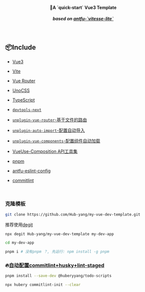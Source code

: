 <h4 align='center'>
🚀A `quick-start` Vue3 Template
</h4>

<h5 align='center'>
based on <a href="https://github.com/antfu/vitesse-lite">antfu-`vitesse-lite`</a>
</h5>

<br>

## 📦Include

- [Vue3](https://github.com/vuejs/core)

- [Vite](https://github.com/vitejs/vite)

- [Vue Router](https://github.com/vuejs/vue-router)

- [UnoCSS](https://github.com/unocss/unocss)

- [TypeScript](https://github.com/microsoft/TypeScript)

- [`devtools-next`](https://github.com/vuejs/devtools-next)

- [`unplugin-vue-router`-基于文件的路由](https://github.com/posva/unplugin-vue-router)

- [`unplugin-auto-import`-配置自动导入](https://github.com/antfu/unplugin-auto-import)

- [`unplugin-vue-components`-配置组件自动加载](https://github.com/antfu/unplugin-vue-components)

- [VueUse-Composition API工具集](https://github.com/antfu/vueuse)

- [pnpm](https://github.com/pnpm/pnpm)

- [antfu-eslint-config](https://github.com/antfu/eslint-config)

- [commitlint](https://github.com/conventional-changelog/commitlint)

<br>

### 克隆模板

```sh
git clone https://github.com/Hub-yang/my-vue-dev-template.git
```

推荐使用[degit](https://github.com/Rich-Harris/degit)

```bash
npx degit Hub-yang/my-vue-dev-template my-dev-app
```

```bash
cd my-dev-app
```

```bash
pnpm i # 没有pnpm ？, 先运行: npm install -g pnpm
```

### 🔥[自动配置commitlint+husky+lint-staged](https://github.com/Hub-yang/todo-scripts)

```bash
pnpm install --save-dev @huberyyang/todo-scripts
```

```bash
npx hubery commitlint-init --clear
```
